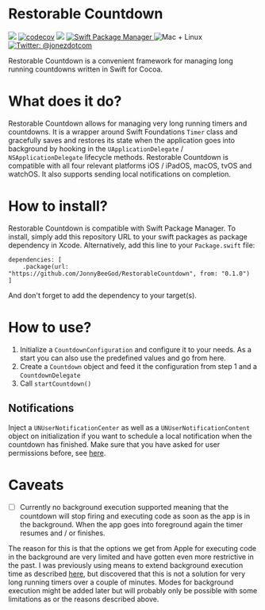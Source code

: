 # Restorable Countdown

![](https://github.com/JonnyBeeGod/RestorableCountdown/workflows/Swift/badge.svg)
[![codecov](https://codecov.io/gh/JonnyBeeGod/RestorableCountdown/branch/master/graph/badge.svg?token=y21zGNAsLL)](https://codecov.io/gh/JonnyBeeGod/RestorableCountdown)
<img src="https://img.shields.io/badge/Swift-5.1-orange.svg" />
<a href="https://swift.org/package-manager">
    <img src="https://img.shields.io/badge/swiftpm-compatible-brightgreen.svg?style=flat" alt="Swift Package Manager" />
</a>
<img src="https://img.shields.io/badge/platforms-iOS+macOS+tvOS+watchOS-brightgreen.svg?style=flat" alt="Mac + Linux" />
<a href="https://twitter.com/jonezdotcom">
    <img src="https://img.shields.io/badge/twitter-@jonezdotcom-blue.svg?style=flat" alt="Twitter: @jonezdotcom" />
</a>

Restorable Countdown is a convenient framework for managing long running countdowns written in Swift for Cocoa. 

# What does it do?
Restorable Countdown allows for managing very long running timers and countdowns. It is a wrapper around Swift Foundations `Timer` class and gracefully saves and restores its state when the application goes into background by hooking in the `UApplicationDelegate` / `NSApplicationDelegate` lifecycle methods. Restorable Countdown is compatible with all four relevant platforms iOS / iPadOS, macOS, tvOS and watchOS. It also supports sending local notifications on completion. 

# How to install?
Restorable Countdown is compatible with Swift Package Manager. To install, simply add this repository URL to your swift packages as package dependency in Xcode. 
Alternatively, add this line to your `Package.swift` file:

```
dependencies: [
    .package(url: "https://github.com/JonnyBeeGod/RestorableCountdown", from: "0.1.0")
]
```

And don't forget to add the dependency to your target(s). 

# How to use?
1. Initialize a `CountdownConfiguration` and configure it to your needs. As a start you can also use the predefined values and go from here.
2. Create a `Countdown` object and feed it the configuration from step 1 and a `CountdownDelegate`
3. Call `startCountdown()` 

## Notifications
Inject a `UNUserNotificationCenter` as well as a `UNUserNotificationContent` object on initialization if you want to schedule a local notification when the countdown has finished. Make sure that you have asked for user permissions before, see [here](https://developer.apple.com/documentation/usernotifications/asking_permission_to_use_notifications).

# Caveats
- [ ] Currently no background execution supported meaning that the countdown will stop firing and executing code as soon as the app is in the background. When the app goes into foreground again the timer resumes and / or finishes. 

The reason for this is that the options we get from Apple for executing code in the background are very limited and have gotten even more restrictive in the past. I was previously using means to extend background execution time as described [here](https://developer.apple.com/documentation/uikit/app_and_environment/scenes/preparing_your_ui_to_run_in_the_background/extending_your_app_s_background_execution_time), but discovered that this is not a solution for very long running timers over a couple of minutes. Modes for background execution might be added later but will probably only be possible with some limitations as or the reasons described above. 

